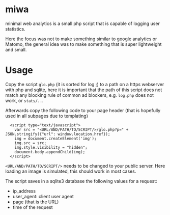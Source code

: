 # miwa
minimal web analytics is a small php script that is capable of logging user statistics.

Here the focus was not to make something similar to google analytics or Matomo, the general idea was to make something that is super lightweight and small.

# Usage

Copy the script `glo.php` (it is sorted for log ;) to a path on a https webserver with php and sqlite, here it is important that the path of this script does not match any blocking rule of common ad blockers, e.g. `log.php` does not work, or `stats/..`.

Afterwards copy the following code to your page header (that is hopefully used in all subpages due to templating)

```
  <script type="text/javascript">
    var src = "<URL/AND/PATH/TO/SCRIPT/>/glo.php?p=" + JSON.stringify({"url": window.location.href});
    img = document.createElement('img');
    img.src = src;
    img.style.visibility = "hidden";
    document.body.appendChild(img);
  </script>
```

`<URL/AND/PATH/TO/SCRIPT/>` needs to be changed to your public server.
Here loading an image is simulated, this should work in most cases.

The script saves in a sqlite3 database the following values for a request:

* ip_address
* user_agent: client user agent
* page (that is the URL)
* time of the request
